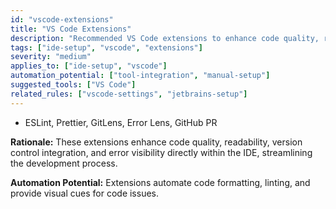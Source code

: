 ```yaml
---
id: "vscode-extensions"
title: "VS Code Extensions"
description: "Recommended VS Code extensions to enhance code quality, readability, and developer productivity."
tags: ["ide-setup", "vscode", "extensions"]
severity: "medium"
applies_to: ["ide-setup", "vscode"]
automation_potential: ["tool-integration", "manual-setup"]
suggested_tools: ["VS Code"]
related_rules: ["vscode-settings", "jetbrains-setup"]
---
```


- ESLint, Prettier, GitLens, Error Lens, GitHub PR

**Rationale:** These extensions enhance code quality, readability, version control integration, and error visibility directly within the IDE, streamlining the development process.

**Automation Potential:** Extensions automate code formatting, linting, and provide visual cues for code issues.
